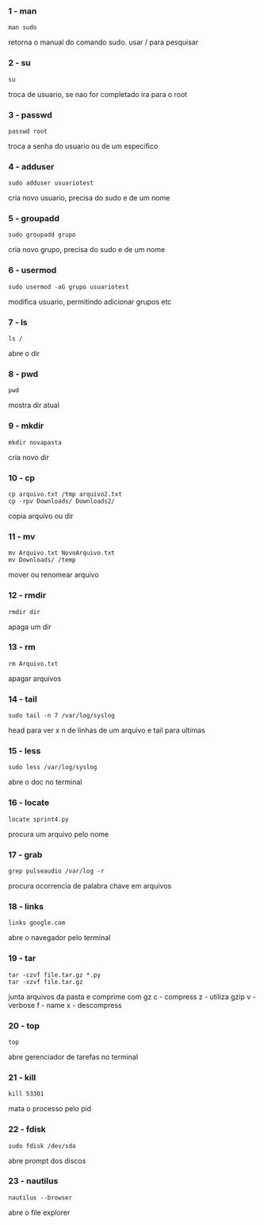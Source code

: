 ### 1 - man
    man sudo
retorna o manual do comando sudo. usar / para pesquisar

### 2 - su
    su
troca de usuario, se nao for completado ira para o root

### 3 - passwd
    passwd root
troca a senha do usuario ou de um especifico

### 4 - adduser
    sudo adduser usuariotest
cria novo usuario, precisa do sudo e de um nome

### 5 - groupadd
    sudo groupadd grupo
cria novo grupo, precisa do sudo e de um nome

### 6 - usermod
    sudo usermod -aG grupo usuariotest
modifica usuario, permitindo adicionar grupos etc

### 7 - ls
    ls /
abre o dir 

### 8 - pwd
    pwd
mostra dir atual

### 9 - mkdir
    mkdir novapasta
cria novo dir

### 10 - cp
    cp arquivo.txt /tmp arquivo2.txt
    cp -rpv Downloads/ Downloads2/
copia arquivo ou dir

### 11 - mv
    mv Arquivo.txt NovoArquivo.txt
    mv Downloads/ /temp 
mover ou renomear arquivo

### 12 - rmdir
    rmdir dir
apaga um dir

### 13 - rm
    rm Arquivo.txt
apagar arquivos

### 14 - tail
    sudo tail -n 7 /var/log/syslog
head para ver x n de linhas de um arquivo e tail para ultimas

### 15 - less
    sudo less /var/log/syslog
abre o doc no terminal

### 16 - locate
    locate sprint4.py
procura um arquivo pelo nome

### 17 - grab
    grep pulseaudio /var/log -r 
procura ocorrencia de palabra chave em arquivos

### 18 - links
    links google.com
abre o navegador pelo terminal

### 19 - tar
    tar -czvf file.tar.gz *.py
    tar -xzvf file.tar.gz 
junta arquivos da pasta e comprime com gz
c - compress
z - utiliza gzip
v - verbose
f - name
x - descompress

### 20 - top
    top
abre gerenciador de tarefas no terminal

### 21 - kill
    kill 53301
mata o processo pelo pid    

### 22 - fdisk
	sudo fdisk /dev/sda
abre prompt dos discos

### 23 - nautilus
	nautilus --browser
abre o file explorer

